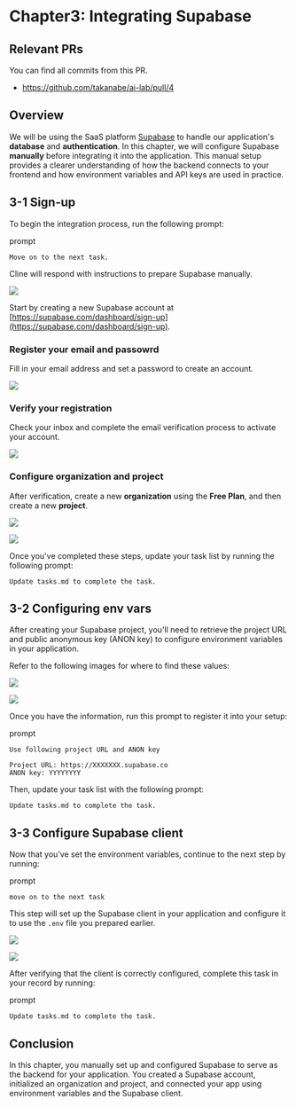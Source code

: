 # Chapter3: Integrating Supabase

## Relevant PRs

You can find all commits from this PR.

- https://github.com/takanabe/ai-lab/pull/4

## Overview

We will be using the SaaS platform [Supabase](https://supabase.com/) to handle our application's **database** and **authentication**. In this chapter, we will configure Supabase **manually** before integrating it into the application. This manual setup provides a clearer understanding of how the backend connects to your frontend and how environment variables and API keys are used in practice.


## 3-1 Sign-up

To begin the integration process, run the following prompt:

prompt

```
Move on to the next task.
```

Cline will respond with instructions to prepare Supabase manually.


![](images/3_5_prompt_for_supabase_integration.png)


Start by creating a new Supabase account at [https://supabase.com/dashboard/sign-up](https://supabase.com/dashboard/sign-up).


### Register your email and passowrd

Fill in your email address and set a password to create an account.


![](images/3_1_Sign-up_Supabase.png)

### Verify your registration

Check your inbox and complete the email verification process to activate your account.


![](image/../images/3_2_Email_verification.png)


### Configure organization and project

After verification, create a new **organization** using the **Free Plan**, and then create a new **project**.


![](images/3_3_New_organization.png)

![](images/3_4_New_project.png)

Once you've completed these steps, update your task list by running the following prompt:


```
Update tasks.md to complete the task.
```

## 3-2 Configuring env vars

After creating your Supabase project, you'll need to retrieve the project URL and public anonymous key (ANON key) to configure environment variables in your application.

Refer to the following images for where to find these values:


![](images/3_6_Supabase_env_var.png)

![](images/3_7_API_keys.png)

Once you have the information, run this prompt to register it into your setup:

prompt

```
Use following project URL and ANON key

Project URL: https://XXXXXXX.supabase.co
ANON key: YYYYYYYY
```

Then, update your task list with the following prompt:

```
Update tasks.md to complete the task.
```

## 3-3 Configure Supabase client

Now that you’ve set the environment variables, continue to the next step by running:

prompt

```
move on to the next task
```

This step will set up the Supabase client in your application and configure it to use the `.env` file you prepared earlier.

![](images/3_8_Supabase_Client_setup1.png)

![](images/3_9_Supabase_Client_setup2.png)

After verifying that the client is correctly configured, complete this task in your record by running:


prompt

```
Update tasks.md to complete the task.
```

## Conclusion

In this chapter, you manually set up and configured Supabase to serve as the backend for your application. You created a Supabase account, initialized an organization and project, and connected your app using environment variables and the Supabase client.
